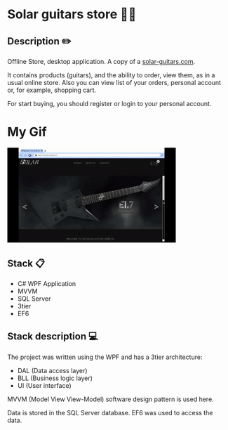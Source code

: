 # Solar guitars store 🎸🛒
## Description ✏️
Offline Store, desktop application. A copy of a [solar-guitars.com](https://www.solar-guitars.com).

It contains products (guitars), and the ability to order, view them, as in a usual online store. Also you can view list of your orders, personal account or, for example, shopping cart.

For start buying, you should register or login to your personal account.

# My Gif
<img src="https://github.com/Chuev-hub/Solar/blob/master/work.gif" width="384" />

## Stack 📋
- C# WPF Application
- MVVM
- SQL Server
- 3tier
- EF6

## Stack description 💻
The project was written using the WPF and has a 3tier architecture:

- DAL (Data access layer)
- BLL (Business logic layer)
- UI (User interface)

MVVM (Model View View-Model) software design pattern is used here.

Data is stored in the SQL Server database. EF6 was used to access the data.
